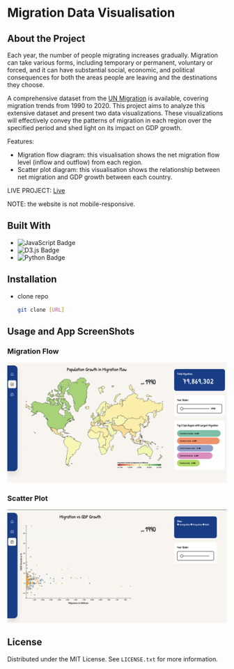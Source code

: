 # Migration Data Visualisation
## About the Project
Each year, the number of people migrating increases gradually. Migration can take various forms, including temporary or permanent, voluntary or forced, and it can have substantial social, economic, and political consequences for both the areas people are leaving and the destinations they choose.

A comprehensive dataset from the [UN Migration](https://www.un.org/development/desa/pd/data/international-migration-flows) is available, covering migration trends from 1990 to 2020. This project aims to analyze this extensive dataset and present two data visualizations. These visualizations will effectively convey the patterns of migration in each region over the specified period and shed light on its impact on GDP growth.

Features:
* Migration flow diagram: this visualisation shows the net migration flow level (inflow and outflow) from each region.
* Scatter plot diagram: this visualisation shows the relationship between net migration and GDP growth between each country.

LIVE PROJECT: [Live](https://davidangga.github.io/migration-data-visualisation/index.html)

NOTE: the website is not mobile-responsive.

## Built With
* ![JavaScript Badge](https://img.shields.io/badge/JavaScript-F7DF1E?logo=javascript&logoColor=000&style=for-the-badge)
* ![D3.js Badge](https://img.shields.io/badge/D3.js-F9A03C?logo=d3dotjs&logoColor=fff&style=for-the-badge)
* ![Python Badge](https://img.shields.io/badge/Python-3776AB?logo=python&logoColor=fff&style=for-the-badge)

## Installation
* clone repo
  ```sh
  git clone [URL]
  ```
## Usage and App ScreenShots
### Migration Flow
![dv1](images/screenshot1.png)
### Scatter Plot
![dv2](images/screenshot2.png)
## License

Distributed under the MIT License. See `LICENSE.txt` for more information.
